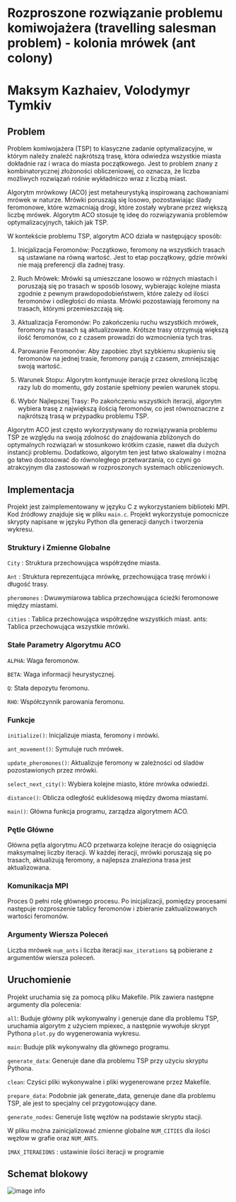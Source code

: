 # Rozproszone rozwiązanie problemu komiwojażera (travelling salesman problem) - kolonia mrówek (ant colony)

# Maksym Kazhaiev, Volodymyr Tymkiv


## Problem

Problem komiwojażera (TSP) to klasyczne zadanie optymalizacyjne, w którym należy znaleźć najkrótszą trasę, która odwiedza wszystkie miasta dokładnie raz i wraca do miasta początkowego. Jest to problem znany z kombinatorycznej złożoności obliczeniowej, co oznacza, że liczba możliwych rozwiązań rośnie wykładniczo wraz z liczbą miast.

Algorytm mrówkowy (ACO) jest metaheurystyką inspirowaną zachowaniami mrówek w naturze. Mrówki poruszają się losowo, pozostawiając ślady feromonowe, które wzmacniają drogi, które zostały wybrane przez większą liczbę mrówek. Algorytm ACO stosuje tę ideę do rozwiązywania problemów optymalizacyjnych, takich jak TSP.

W kontekście problemu TSP, algorytm ACO działa w następujący sposób:

1. Inicjalizacja Feromonów: Początkowo, feromony na wszystkich trasach są ustawiane na równą wartość. Jest to etap początkowy, gdzie mrówki nie mają preferencji dla żadnej trasy.

2. Ruch Mrówek: Mrówki są umieszczane losowo w różnych miastach i poruszają się po trasach w sposób losowy, wybierając kolejne miasta zgodnie z pewnym prawdopodobieństwem, które zależy od ilości feromonów i odległości do miasta. Mrówki pozostawiają feromony na trasach, którymi przemieszczają się.

3. Aktualizacja Feromonów: Po zakończeniu ruchu wszystkich mrówek, feromony na trasach są aktualizowane. Krótsze trasy otrzymują większą ilość feromonów, co z czasem prowadzi do wzmocnienia tych tras.

4. Parowanie Feromonów: Aby zapobiec zbyt szybkiemu skupieniu się feromonów na jednej trasie, feromony parują z czasem, zmniejszając swoją wartość.

5. Warunek Stopu: Algorytm kontynuuje iteracje przez określoną liczbę razy lub do momentu, gdy zostanie spełniony pewien warunek stopu.

6. Wybór Najlepszej Trasy: Po zakończeniu wszystkich iteracji, algorytm wybiera trasę z największą ilością feromonów, co jest równoznaczne z najkrótszą trasą w przypadku problemu TSP.

Algorytm ACO jest często wykorzystywany do rozwiązywania problemu TSP ze względu na swoją zdolność do znajdowania zbliżonych do optymalnych rozwiązań w stosunkowo krótkim czasie, nawet dla dużych instancji problemu. Dodatkowo, algorytm ten jest łatwo skalowalny i można go łatwo dostosować do równoległego przetwarzania, co czyni go atrakcyjnym dla zastosowań w rozproszonych systemach obliczeniowych.

## Implementacja

Projekt jest zaimplementowany w języku C z wykorzystaniem biblioteki MPI. Kod źródłowy znajduje się w pliku `main.c`. Projekt wykorzystuje pomocnicze skrypty napisane w języku Python dla generacji danych i tworzenia wykresu.

### Struktury i Zmienne Globalne

`City` : Struktura przechowująca współrzędne miasta.

`Ant` : Struktura reprezentująca mrówkę, przechowująca trasę mrówki i długość trasy.

`pheromones` : Dwuwymiarowa tablica przechowująca ścieżki feromonowe między miastami.

`cities` : Tablica przechowująca współrzędne wszystkich miast.
    ants: Tablica przechowująca wszystkie mrówki.

### Stałe Parametry Algorytmu ACO

`ALPHA`: Waga feromonów.

`BETA`: Waga informacji heurystycznej.

`Q`: Stała depozytu feromonu.

`RHO`: Współczynnik parowania feromonu.


### Funkcje

`initialize()`: Inicjalizuje miasta, feromony i mrówki.

`ant_movement()`: Symuluje ruch mrówek.

`update_pheromones()`: Aktualizuje feromony w zależności od śladów pozostawionych przez mrówki.

`select_next_city()`: Wybiera kolejne miasto, które mrówka odwiedzi.

`distance()`: Oblicza odległość euklidesową między dwoma miastami.

`main()`: Główna funkcja programu, zarządza algorytmem ACO.

### Pętle Główne

Główna pętla algorytmu ACO przetwarza kolejne iteracje do osiągnięcia maksymalnej liczby iteracji. W każdej iteracji, mrówki poruszają się po trasach, aktualizują feromony, a najlepsza znaleziona trasa jest aktualizowana.

### Komunikacja MPI

Proces 0 pełni rolę głównego procesu. Po inicjalizacji, pomiędzy procesami następuje rozproszenie tablicy feromonów i zbieranie zaktualizowanych wartości feromonów.

### Argumenty Wiersza Poleceń

Liczba mrówek `num_ants` i liczba iteracji `max_iterations` są pobierane z argumentów wiersza poleceń.

## Uruchomienie

Projekt uruchamia się za pomocą pliku Makefile. Plik zawiera następne argumenty dla polecenia:

`all`: Buduje główny plik wykonywalny i generuje dane dla problemu TSP, uruchamia algorytm z użyciem mpiexec, a następnie wywołuje skrypt Pythona `plot.py` do wygenerowania wykresu.

`main`: Buduje plik wykonywalny dla głównego programu.

`generate_data`: Generuje dane dla problemu TSP przy użyciu skryptu Pythona.

`clean`: Czyści pliki wykonywalne i pliki wygenerowane przez Makefile.

`prepare_data`: Podobnie jak generate_data, generuje dane dla problemu TSP, ale jest to specjalny cel przygotowujący dane.

`generate_nodes`: Generuje listę węzłów na podstawie skryptu stacji.

W pliku można zainicjalizować zmienne globalne `NUM_CITIES` dla ilości węzłow w grafie oraz `NUM_ANTS`. 

`1MAX_ITERAЕIONS` : ustawinie ilości iteracji w programie

## Schemat blokowy

![image info](image.png)